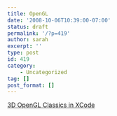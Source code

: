 ```yaml
---
title: OpenGL
date: '2008-10-06T10:39:00-07:00'
status: draft
permalink: '/?p=419'
author: sarah
excerpt: ''
type: post
id: 419
category:
    - Uncategorized
tag: []
post_format: []
---
```

[3D OpenGL Classics in XCode](http://macateeny.blogspot.com/2007/08/xcode-running-3d-opengl-classics-there.html)